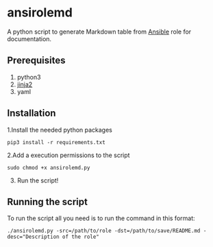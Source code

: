 # ansirolemd
A python script to generate Markdown table from [Ansible](https://github.com/ansible/ansible) role for documentation.

## Prerequisites
1. python3
2. [jinja2](https://jinja.palletsprojects.com/en/3.0.x/)
3. yaml

## Installation
1.Install the needed python packages
  
  ``` shell
  pip3 install -r requirements.txt
  ```
2.Add a execution permissions to the script

  ```shell
  sudo chmod +x ansirolemd.py
  ```

3. Run the script!

## Running the script
To run the script all you need is to run the command in this format:
```shell
./ansirolemd.py -src=/path/to/role -dst=/path/to/save/README.md -desc="Description of the role"
```


